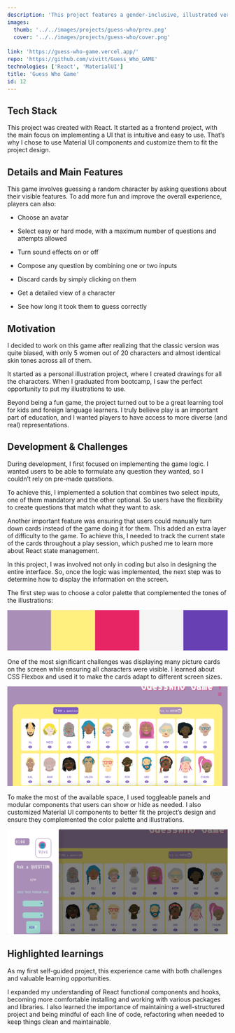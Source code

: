 ```yaml
---
description: 'This project features a gender-inclusive, illustrated version of the classic Guess Who game and was my final project for the AllWomen Web Dev Bootcamp.'
images: 
  thumb: '../../images/projects/guess-who/prev.png'
  cover: '../../images/projects/guess-who/cover.png'

link: 'https://guess-who-game.vercel.app/'
repo: 'https://github.com/vivitt/Guess_Who_GAME'
technologies: ['React', 'MaterialUI']
title: 'Guess Who Game'
id: 12
---
```


## Tech Stack
This project was created with React. It started as a frontend project, with the main focus on implementing a UI that is intuitive and easy to use. That’s why I chose to use Material UI components and customize them to fit the project design.

## Details and Main Features
This game involves guessing a random character by asking questions about their visible features. To add more fun and improve the overall experience, players can also:

- Choose an avatar

- Select easy or hard mode, with a maximum number of questions and attempts allowed

- Turn sound effects on or off

- Compose any question by combining one or two inputs

- Discard cards by simply clicking on them

- Get a detailed view of a character

- See how long it took them to guess correctly

## Motivation
I decided to work on this game after realizing that the classic version was quite biased, with only 5 women out of 20 characters and almost identical skin tones across all of them.

It started as a personal illustration project, where I created drawings for all the characters. When I graduated from bootcamp, I saw the perfect opportunity to put my illustrations to use.

Beyond being a fun game, the project turned out to be a great learning tool for kids and foreign language learners. I truly believe play is an important part of education, and I wanted players to have access to more diverse (and real) representations.

## Development & Challenges
During development, I first focused on implementing the game logic. I wanted users to be able to formulate any question they wanted, so I couldn’t rely on pre-made questions.

To achieve this, I implemented a solution that combines two select inputs, one of them mandatory and the other optional. So users have the flexibility to create questions that match what they want to ask.

Another important feature was ensuring that users could manually turn down cards instead of the game doing it for them. This added an extra layer of difficulty to the game. To achieve this, I needed to track the current state of the cards throughout a play session, which pushed me to learn more about React state management.

In this project, I was involved not only in coding but also in designing the entire interface. So, once the logic was implemented, the next step was to determine how to display the information on the screen.

The first step was to choose a color palette that complemented the tones of the illustrations:

![Sample of the color palette used in the project](../../images/projects/guess-who/colors.png)

One of the most significant challenges was displaying many picture cards on the screen while ensuring all characters were visible. I learned about CSS Flexbox and used it to make the cards adapt to different screen sizes.

![Screenshot of the Guess Who game main view, featuring twenty illustrated character cards](../../images/projects/guess-who/chars.png)

To make the most of the available space, I used toggleable panels and modular components that users can show or hide as needed. I also customized Material UI components to better fit the project’s design and ensure they complemented the color palette and illustrations.

![Screenshot of the main view with a modal open, displaying the interface for asking questions](../../images/projects/guess-who/panel.png)

## Highlighted learnings
As my first self-guided project, this experience came with both challenges and valuable learning opportunities.

I expanded my understanding of React functional components and hooks, becoming more comfortable installing and working with various packages and libraries. I also learned the importance of maintaining a well-structured project and being mindful of each line of code, refactoring when needed to keep things clean and maintainable.


